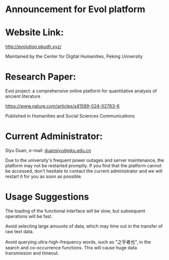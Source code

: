 # Announcement for Evol platform

# Website Link: 

http://evolution.pkudh.xyz/

Maintained by the Center for Digital Humanities, Peking University


# Research Paper: 

Evol project: a comprehensive online platform  for quantitative analysis of ancient literature

https://www.nature.com/articles/s41599-024-02763-6

Published in Humanities and Social Sciences Communications


# Current Administrator:

Siyu Duan, e-mail: duansiyu@pku.edu.cn

Due to the university's frequent power outages and server maintenance, the platform may not be restarted promptly. If you find that the platform cannot be accessed, don't hesitate to contact the current administrator and we will restart it for you as soon as possible.


# Usage Suggestions

The loading of the functional interface will be slow, but subsequent operations will be fast.

Avoid selecting large amounts of data, which may time out in the transfer of raw text data.

Avoid querying ultra-high-frequency words, such as "之乎者也", in the search and co-occurrence functions. This will cause huge data transmission and timeout.
